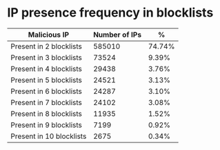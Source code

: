 # IP presence frequency in blocklists
| Malicious IP | Number of IPs | % |
|----|----|----|
| Present in 2 blocklists | 585010 | 74.74% |
| Present in 3 blocklists | 73524 | 9.39% |
| Present in 4 blocklists | 29438 | 3.76% |
| Present in 5 blocklists | 24521 | 3.13% |
| Present in 6 blocklists | 24287 | 3.10% |
| Present in 7 blocklists | 24102 | 3.08% |
| Present in 8 blocklists | 11935 | 1.52% |
| Present in 9 blocklists | 7199 | 0.92% |
| Present in 10 blocklists | 2675 | 0.34% |
